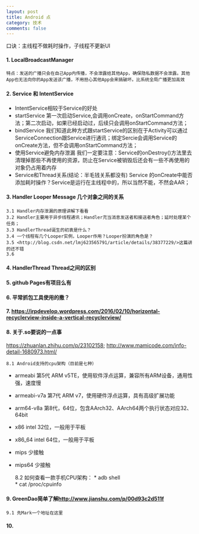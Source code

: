 ```yaml
---
layout: post
title: Android 点
category: 技术
comments: false
---
```


口诀：主线程不做耗时操作，子线程不更新UI

#### 1. LocalBroadcastManager
	
	特点：发送的广播只会在自己App内传播，不会泄露给其他App，确保隐私数据不会泄露。其他App也无法向你的App发送该广播，不用担心其他App会来搞破坏。比系统全局广播更加高效
	
#### 2. Service 和 IntentService

* IntentService相较于Service的好处
* startService
		 第一次启动Service,会调用onCreate，onStartCommand方法；第二次启动，如果已经启动过，后续只会调用onStartCommand方法；
* bindService
   		我们知道此种方式跟startService的区别在于Activity可以通过ServiceConnection跟Service进行通讯；绑定Sercie会调用Service的onCreate方法，但不会调用onStartCommand方法；
* 使用Service避免内存泄漏
	   我们一定要注意：Service的onDestroy()方法里去清理掉那些不再使用的资源，防止在Service被销毁后还会有一些不再使用的对象仍占用着内存
* Service和Thread关系(结论：半毛钱关系都没有)
		Service 的onCreate中能否添加耗时操作？Service是运行在主线程中的，所以当然不能，不然会AAR；
	
#### 3. Handler Looper Message 几个对象之间的关系
	3.1 Handler内存泄漏的原理讲解下看看
	3.2 Handler主要用于异步线程通讯；Handler充当消息发送者和接送者角色；延时处理某个任务；
	3.3 HandlerThread诞生的初衷是什么？
	3.4 一个线程有几个Looper实例，Looper作用？Looper扮演的角色是？
	3.5 <http://blog.csdn.net/lmj623565791/article/details/38377229/>这篇讲的还不错
	3.6 

#### 4. HandlerThread Thread之间的区别

#### 5. github Pages有项目么有

#### 6. 平常抓包工具使用的撒？

#### 7. <https://irpdevelop.wordpress.com/2016/02/10/horizontal-recyclerview-inside-a-vertical-recyclerview/>

#### 8. 关于.so要说的一点事 
<https://zhuanlan.zhihu.com/p/23102158>;
<http://www.mamicode.com/info-detail-1680973.html/>
	
	8.1 Android支持的cpu架构（目前是七种）
	
* armeabi	第5代 ARM v5TE，使用软件浮点运算，兼容所有ARM设备，通用性强，速度慢
* armeabi-v7a	第7代 ARM v7，使用硬件浮点运算，具有高级扩展功能
* arm64-v8a	第8代，64位，包含AArch32、AArch64两个执行状态对应32、64bit
* x86	intel 32位，一般用于平板
* x86_64	intel 64位，一般用于平板
* mips	少接触
* mips64	少接触
		
	8.2 如何查看一款手机CPU架构：
		* adb shell  
		* cat  /proc/cpuinfo
	
	
#### 9. GreenDao简单了解<http://www.jianshu.com/p/00d93c2d511f>
	9.1 先Mark一个地址在这里
	
#### 10.